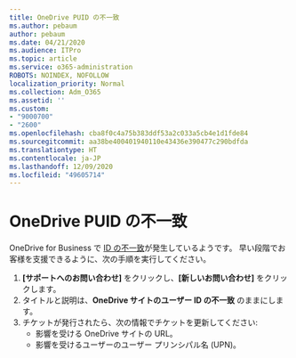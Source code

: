 ```yaml
---
title: OneDrive PUID の不一致
ms.author: pebaum
author: pebaum
ms.date: 04/21/2020
ms.audience: ITPro
ms.topic: article
ms.service: o365-administration
ROBOTS: NOINDEX, NOFOLLOW
localization_priority: Normal
ms.collection: Adm_O365
ms.assetid: ''
ms.custom:
- "9000700"
- "2600"
ms.openlocfilehash: cba8f0c4a75b383ddf53a2c033a5cb4e1d1fde84
ms.sourcegitcommit: aa38be400401940110e43436e390477c290bdfda
ms.translationtype: HT
ms.contentlocale: ja-JP
ms.lasthandoff: 12/09/2020
ms.locfileid: "49605714"
---
```

# <a name="onedrive-puid-mismatch"></a>OneDrive PUID の不一致

OneDrive for Business で [ID の不一致](https://docs.microsoft.com/sharepoint/troubleshoot/administration/access-denied-or-need-permission-error-sharepoint-online-or-onedrive-for-business#when-accessing-a-onedrive-site)が発生しているようです。 早い段階でお客様を支援できるように、次の手順を実行してください。

1. **[サポートへのお問い合わせ]** をクリックし、**[新しいお問い合わせ]** をクリックします。
2. タイトルと説明は、**OneDrive サイトのユーザー ID の不一致** のままにします。
3. チケットが発行されたら、次の情報でチケットを更新してください:
    - 影響を受ける OneDrive サイトの URL。
    - 影響を受けるユーザーのユーザー プリンシパル名 (UPN)。
